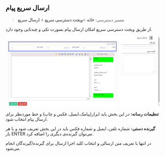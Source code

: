 ## ارسال سریع پیام

> مسیر دسترسی:  **خانه** >**ویجت دسترسی سریع** > **ارسال سریع** 

از طریق ویجت دسترسی سریع امکان ارسال پیام بصورت تکی و چندتایی وجود دارد.

![](SMS-Sari1.png)

**تنظیمات رسانه:**
در این بخش باید ابزار(پیامک،ایمیل، فکس و چاپ) و خط موردنظر برای ارسال پیام انتخاب شود. 

**گیرنده دستی:**
شماره تلفن، ایمیل و شماره فکس باید در این بخش تعریف شود و با هر بار   ENTER می‌توان گیرنده‌ی دیگری را اضافه کرد. 

در انتها با تعریف متن ارسالی و انتخاب کلید اجرا ارسال برای گیرنده/گیرندگان انجام می‌شود.

